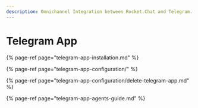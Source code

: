 ```yaml
---
description: Omnichannel Integration between Rocket.Chat and Telegram.
---
```


# Telegram App

{% page-ref page="telegram-app-installation.md" %}

{% page-ref page="telegram-app-configuration/" %}

{% page-ref page="telegram-app-configuration/delete-telegram-app.md" %}

{% page-ref page="telegram-app-agents-guide.md" %}

